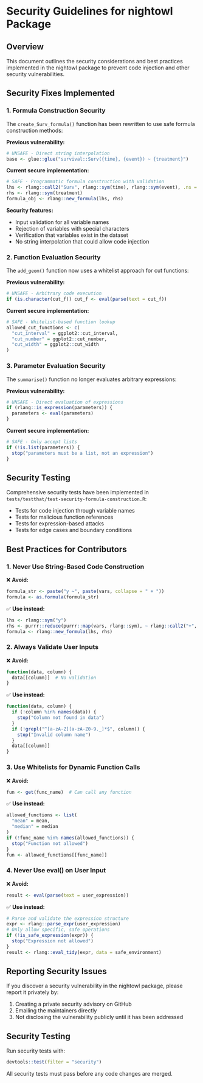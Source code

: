 # Security Guidelines for nightowl Package

## Overview

This document outlines the security considerations and best practices implemented in the nightowl package to prevent code injection and other security vulnerabilities.

## Security Fixes Implemented

### 1. Formula Construction Security

The `create_Surv_formula()` function has been rewritten to use safe formula construction methods:

**Previous vulnerability:**
```r
# UNSAFE - Direct string interpolation
base <- glue::glue("survival::Surv({time}, {event}) ~ {treatment}")
```

**Current secure implementation:**
```r
# SAFE - Programmatic formula construction with validation
lhs <- rlang::call2("Surv", rlang::sym(time), rlang::sym(event), .ns = "survival")
rhs <- rlang::sym(treatment)
formula_obj <- rlang::new_formula(lhs, rhs)
```

**Security features:**
- Input validation for all variable names
- Rejection of variables with special characters
- Verification that variables exist in the dataset
- No string interpolation that could allow code injection

### 2. Function Evaluation Security

The `add_geom()` function now uses a whitelist approach for cut functions:

**Previous vulnerability:**
```r
# UNSAFE - Arbitrary code execution
if (is.character(cut_f)) cut_f <- eval(parse(text = cut_f))
```

**Current secure implementation:**
```r
# SAFE - Whitelist-based function lookup
allowed_cut_functions <- c(
  "cut_interval" = ggplot2::cut_interval,
  "cut_number" = ggplot2::cut_number,
  "cut_width" = ggplot2::cut_width
)
```

### 3. Parameter Evaluation Security

The `summarise()` function no longer evaluates arbitrary expressions:

**Previous vulnerability:**
```r
# UNSAFE - Direct evaluation of expressions
if (rlang::is_expression(parameters)) {
  parameters <- eval(parameters)
}
```

**Current secure implementation:**
```r
# SAFE - Only accept lists
if (!is.list(parameters)) {
  stop("parameters must be a list, not an expression")
}
```

## Security Testing

Comprehensive security tests have been implemented in `tests/testthat/test-security-formula-construction.R`:

- Tests for code injection through variable names
- Tests for malicious function references
- Tests for expression-based attacks
- Tests for edge cases and boundary conditions

## Best Practices for Contributors

### 1. Never Use String-Based Code Construction

❌ **Avoid:**
```r
formula_str <- paste("y ~", paste(vars, collapse = " + "))
formula <- as.formula(formula_str)
```

✅ **Use instead:**
```r
lhs <- rlang::sym("y")
rhs <- purrr::reduce(purrr::map(vars, rlang::sym), ~ rlang::call2("+", .x, .y))
formula <- rlang::new_formula(lhs, rhs)
```

### 2. Always Validate User Inputs

❌ **Avoid:**
```r
function(data, column) {
  data[[column]]  # No validation
}
```

✅ **Use instead:**
```r
function(data, column) {
  if (!column %in% names(data)) {
    stop("Column not found in data")
  }
  if (!grepl("^[a-zA-Z][a-zA-Z0-9._]*$", column)) {
    stop("Invalid column name")
  }
  data[[column]]
}
```

### 3. Use Whitelists for Dynamic Function Calls

❌ **Avoid:**
```r
fun <- get(func_name)  # Can call any function
```

✅ **Use instead:**
```r
allowed_functions <- list(
  "mean" = mean,
  "median" = median
)
if (!func_name %in% names(allowed_functions)) {
  stop("Function not allowed")
}
fun <- allowed_functions[[func_name]]
```

### 4. Never Use eval() on User Input

❌ **Avoid:**
```r
result <- eval(parse(text = user_expression))
```

✅ **Use instead:**
```r
# Parse and validate the expression structure
expr <- rlang::parse_expr(user_expression)
# Only allow specific, safe operations
if (!is_safe_expression(expr)) {
  stop("Expression not allowed")
}
result <- rlang::eval_tidy(expr, data = safe_environment)
```

## Reporting Security Issues

If you discover a security vulnerability in the nightowl package, please report it privately by:

1. Creating a private security advisory on GitHub
2. Emailing the maintainers directly
3. Not disclosing the vulnerability publicly until it has been addressed

## Security Testing

Run security tests with:
```r
devtools::test(filter = "security")
```

All security tests must pass before any code changes are merged.